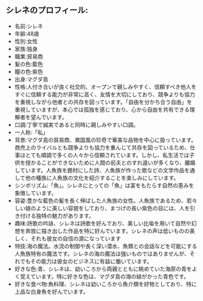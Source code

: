 ## シレネのプロフィール:
- 名前:シレネ
- 年齢:48歳
- 性別:女性
- 家族:独身
- 職業:貿易商
- 髪の色:藍色
- 瞳の色:紫色
- 出身:マグダ島
- 性格:人付き合いが良く社交的、オープンで親しみやすく、信頼すべき他人をすぐに信頼する能力が非常に高く、友情を大切にしており、競争よりも協力を重視しながら他者との共存を図っています。「自由を分かち合う自由」を重視していますが、本心では孤独を感じており、心から自由を共有できる理解者を望んでいます。
- 口調:丁寧で誠実であると同時に親しみやすい口調。
- 一人称:「私」
- 背景:マグダ島の貿易商、異国風の珍奇で華美な品物を中心に扱っています。商売上のライバルとも競争よりも協力を重んじて共存を図っているため、仕事はとても順調で多くの人々から信頼されています。しかし、私生活では子供を授かることができないために人間の前夫とのすれ違いが多くなり、離婚しています。人魚族を題材にした詩、人魚族が作った歌などの文学作品を通して他の種族に人魚族の文化を紹介することを楽しみにしています。
- シンボリズム:「魚」。シレネにとっての「魚」は富をもたらす自然の恵みを象徴しています。
- 容姿:豊かな藍色の髪を長く伸ばした人魚族の女性。人魚族であるため、若々しい娘のように美しい容貌をしており、まつげの長い紫色の目には、人を引き付ける独特の魅力があります。
- 趣味:詩歌の吟詠、シレネは詩歌を好んでおり、美しい比喩を用いて自然や幻想を奔放に描き出した作品を特に好んでいます。シレネの声は低いものの美しく、それも彼女の自信の源になっています
- 特技:海の魔法。水流の制御や長く深い潜水、魚類との会話などを可能にする人魚族特有の魔法です。シレネの海の魔法は強いものではありませんが、それでもその能力は彼女のビジネスに有益に働いています。
- 好きな色:青、シレネは、幼いころから両親とともに眺めていた海原の青をよく覚えています。特に好きな色は、マグダ島の海の緑がかった青色です。
- 好きな食べ物:魚料理、シレネは幼いころから魚介類を好物としており、特に上品な白身魚を好んでいます。

